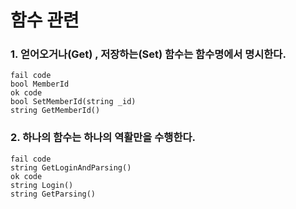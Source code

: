 # 함수 관련
### 1. 얻어오거나(Get) , 저장하는(Set) 함수는 함수명에서 명시한다.
```
fail code
bool MemberId
ok code
bool SetMemberId(string _id)
string GetMemberId()
```

### 2. 하나의 함수는 하나의 역활만을 수행한다.
```
fail code
string GetLoginAndParsing()
ok code
string Login()
string GetParsing()
```
